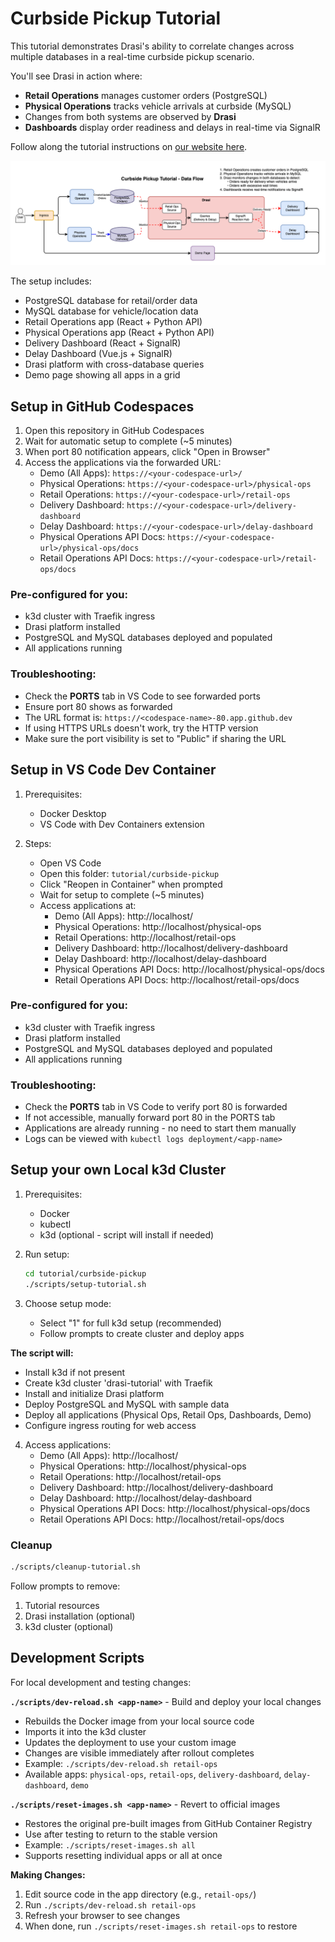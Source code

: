 # Curbside Pickup Tutorial

This tutorial demonstrates Drasi's ability to correlate changes across multiple databases in a real-time curbside pickup scenario.

You'll see Drasi in action where:
- **Retail Operations** manages customer orders (PostgreSQL)
- **Physical Operations** tracks vehicle arrivals at curbside (MySQL)
- Changes from both systems are observed by **Drasi**
- **Dashboards** display order readiness and delays in real-time via SignalR

Follow along the tutorial instructions on [our website here](https://drasi.io/tutorials/curbside-pickup/).

![Architecture of the setup including a retail-ops app for managing orders in PostgreSQL and physical-ops app for managing vehicles in MySQL. Two realtime dashboards built using Drasi that can detect complex conditions across databases and different services.](images/curbside-pickup-architecture.png "Curbside Pickup Tutorial Setup")

The setup includes:
- PostgreSQL database for retail/order data
- MySQL database for vehicle/location data
- Retail Operations app (React + Python API)
- Physical Operations app (React + Python API)
- Delivery Dashboard (React + SignalR)
- Delay Dashboard (Vue.js + SignalR)
- Drasi platform with cross-database queries
- Demo page showing all apps in a grid

## Setup in GitHub Codespaces

1. Open this repository in GitHub Codespaces
2. Wait for automatic setup to complete (~5 minutes)
3. When port 80 notification appears, click "Open in Browser"
4. Access the applications via the forwarded URL:
   - Demo (All Apps): `https://<your-codespace-url>/`
   - Physical Operations: `https://<your-codespace-url>/physical-ops`
   - Retail Operations: `https://<your-codespace-url>/retail-ops`
   - Delivery Dashboard: `https://<your-codespace-url>/delivery-dashboard`
   - Delay Dashboard: `https://<your-codespace-url>/delay-dashboard`
   - Physical Operations API Docs: `https://<your-codespace-url>/physical-ops/docs`
   - Retail Operations API Docs: `https://<your-codespace-url>/retail-ops/docs`

### Pre-configured for you:
- k3d cluster with Traefik ingress
- Drasi platform installed
- PostgreSQL and MySQL databases deployed and populated
- All applications running

### Troubleshooting:
- Check the **PORTS** tab in VS Code to see forwarded ports
- Ensure port 80 shows as forwarded
- The URL format is: `https://<codespace-name>-80.app.github.dev`
- If using HTTPS URLs doesn't work, try the HTTP version
- Make sure the port visibility is set to "Public" if sharing the URL

## Setup in VS Code Dev Container

1. Prerequisites:
   - Docker Desktop
   - VS Code with Dev Containers extension

2. Steps:
   - Open VS Code
   - Open this folder: `tutorial/curbside-pickup`
   - Click "Reopen in Container" when prompted
   - Wait for setup to complete (~5 minutes)
   - Access applications at:
     - Demo (All Apps): http://localhost/
     - Physical Operations: http://localhost/physical-ops
     - Retail Operations: http://localhost/retail-ops
     - Delivery Dashboard: http://localhost/delivery-dashboard
     - Delay Dashboard: http://localhost/delay-dashboard
     - Physical Operations API Docs: http://localhost/physical-ops/docs
     - Retail Operations API Docs: http://localhost/retail-ops/docs

### Pre-configured for you:
- k3d cluster with Traefik ingress
- Drasi platform installed
- PostgreSQL and MySQL databases deployed and populated
- All applications running

### Troubleshooting:
- Check the **PORTS** tab in VS Code to verify port 80 is forwarded
- If not accessible, manually forward port 80 in the PORTS tab
- Applications are already running - no need to start them manually
- Logs can be viewed with `kubectl logs deployment/<app-name>`

## Setup your own Local k3d Cluster

1. Prerequisites:
   - Docker
   - kubectl
   - k3d (optional - script will install if needed)

2. Run setup:
   ```bash
   cd tutorial/curbside-pickup
   ./scripts/setup-tutorial.sh
   ```

3. Choose setup mode:
   - Select "1" for full k3d setup (recommended)
   - Follow prompts to create cluster and deploy apps

**The script will:**
- Install k3d if not present
- Create k3d cluster 'drasi-tutorial' with Traefik
- Install and initialize Drasi platform
- Deploy PostgreSQL and MySQL with sample data
- Deploy all applications (Physical Ops, Retail Ops, Dashboards, Demo)
- Configure ingress routing for web access

4. Access applications:
   - Demo (All Apps): http://localhost/
   - Physical Operations: http://localhost/physical-ops
   - Retail Operations: http://localhost/retail-ops
   - Delivery Dashboard: http://localhost/delivery-dashboard
   - Delay Dashboard: http://localhost/delay-dashboard
   - Physical Operations API Docs: http://localhost/physical-ops/docs
   - Retail Operations API Docs: http://localhost/retail-ops/docs

### Cleanup

```bash
./scripts/cleanup-tutorial.sh
```

Follow prompts to remove:
1. Tutorial resources
2. Drasi installation (optional)
3. k3d cluster (optional)

## Development Scripts

For local development and testing changes:

**`./scripts/dev-reload.sh <app-name>`** - Build and deploy your local changes
- Rebuilds the Docker image from your local source code
- Imports it into the k3d cluster
- Updates the deployment to use your custom image
- Changes are visible immediately after rollout completes
- Example: `./scripts/dev-reload.sh retail-ops`
- Available apps: `physical-ops`, `retail-ops`, `delivery-dashboard`, `delay-dashboard`, `demo`

**`./scripts/reset-images.sh <app-name>`** - Revert to official images
- Restores the original pre-built images from GitHub Container Registry
- Use after testing to return to the stable version
- Example: `./scripts/reset-images.sh all`
- Supports resetting individual apps or all at once

**Making Changes:**
1. Edit source code in the app directory (e.g., `retail-ops/`)
2. Run `./scripts/dev-reload.sh retail-ops`
3. Refresh your browser to see changes
4. When done, run `./scripts/reset-images.sh retail-ops` to restore